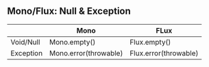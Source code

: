 ## Mono/Flux: Null & Exception

|  | Mono<T> | FLux<T>
|--|--|--|
| Void/Null | Mono.empty()  | Flux.empty() 
| Exception |Mono.error(throwable) | Flux.error(throwable)


